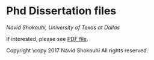 # Phd Dissertation files
*Navid Shokouhi,
University of Texas at Dallas*

If interested, please see [PDF file](https://github.com/idnavid/dissertation/blob/master/SHOKOUHI-DISSERTATION-2017-rev3.pdf). 

Copyright \copy 2017
Navid Shokouhi
All rights reserved.
